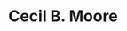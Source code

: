 ---
pid: FS366
title: Cecil B. Moore
location_transcription: Center City
zipcode: '19106'
outside_phl: 
neighborhood: Society Hill,Old City
age: '68'
age_range: 60-69
instagram: 
image_file_name: FS_366.jpg
proposal_transcription: 
topic: Figure
topic_summary: '0'
type: Other No Form
keywords_other: 
credit: Henry Summer
image_labels: 
twitter: 
facebook: 
permalink: "/monuments/fs366/"
layout: item-page
---